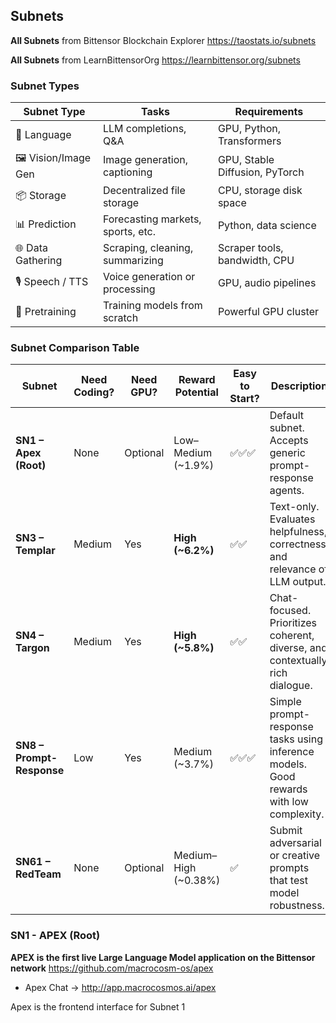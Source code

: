 ## Subnets
**All Subnets** from Bittensor Blockchain Explorer
https://taostats.io/subnets

**All Subnets** from LearnBittensorOrg
https://learnbittensor.org/subnets

### Subnet Types
| Subnet Type	| Tasks | Requirements |
| ------------- | ----- | ------------ |
| 💬 Language | LLM completions, Q&A | GPU, Python, Transformers |
| 🖼️ Vision/Image Gen | Image generation, captioning | GPU, Stable Diffusion, PyTorch |
| 📦 Storage | Decentralized file storage | CPU, storage disk space |
| 📊 Prediction | Forecasting markets, sports, etc. | Python, data science |
| 🌐 Data Gathering | Scraping, cleaning, summarizing | Scraper tools, bandwidth, CPU |
| 🎙️ Speech / TTS | Voice generation or processing | GPU, audio pipelines |
| 🧠 Pretraining | Training models from scratch | Powerful GPU cluster |


### Subnet Comparison Table
| **Subnet**                | **Need Coding?** | **Need GPU?** | **Reward Potential**  | **Easy to Start?** | **Description**                                                                        | **Best For**                                            |
| ------------------------- | ---------------- | ------------- | --------------------- | ------------------ | -------------------------------------------------------------------------------------- | ------------------------------------------------------- |
| **SN1 – Apex (Root)**     | None             | Optional      | Low–Medium (\~1.9%)   | ✅✅✅                | Default subnet. Accepts generic prompt-response agents.                                | Beginners, testing, learning the network                |
| **SN3 – Templar**         | Medium           | Yes           | **High (\~6.2%)**     | ✅✅                 | Text-only. Evaluates helpfulness, correctness, and relevance of LLM output.            | High-quality LLM miners (Mistral, GPTQ, LLaMA)          |
| **SN4 – Targon**          | Medium           | Yes           | **High (\~5.8%)**     | ✅✅                 | Chat-focused. Prioritizes coherent, diverse, and contextually rich dialogue.           | Chatbots, conversational AI agents                      |
| **SN8 – Prompt-Response** | Low              | Yes           | Medium (\~3.7%)       | ✅✅✅                | Simple prompt-response tasks using inference models. Good rewards with low complexity. | Inference mining with local or API-based models         |
| **SN61 – RedTeam**        | None             | Optional      | Medium–High (\~0.38%) | ✅                  | Submit adversarial or creative prompts that test model robustness.                     | Prompt hackers, creative writers, AI safety enthusiasts |

### SN1 - APEX (Root)
**APEX is the first live Large Language Model application on the Bittensor network**
https://github.com/macrocosm-os/apex
- Apex Chat -> http://app.macrocosmos.ai/apex

Apex is the frontend interface for Subnet 1


